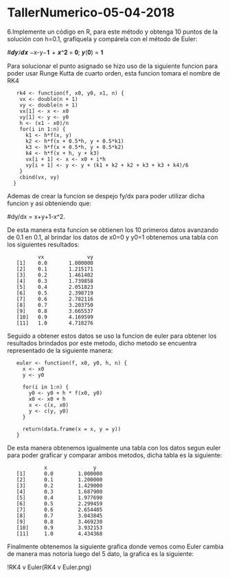 # TallerNumerico-05-04-2018

6.Implemente un código en R, para este método y obtenga 10 puntos de la solución con h=0.1, grafíquela
y compárela con el método de Euler:

#𝒅𝒚/𝒅𝒙 −x-y−𝟏 + 𝒙^𝟐 = 𝟎; 𝒚(𝟎) = 𝟏

Para solucionar el punto asignado se hizo uso de la siguiente funcion para poder
usar Runge Kutta de cuarto orden, esta funcion tomara el nombre de RK4

       rk4 <- function(f, x0, y0, x1, n) {
        vx <- double(n + 1)
        vy <- double(n + 1)
        vx[1] <- x <- x0
        vy[1] <- y <- y0
        h <- (x1 - x0)/n
        for(i in 1:n) {
          k1 <- h*f(x, y)
          k2 <- h*f(x + 0.5*h, y + 0.5*k1)
          k3 <- h*f(x + 0.5*h, y + 0.5*k2)
          k4 <- h*f(x + h, y + k3)
          vx[i + 1] <- x <- x0 + i*h
          vy[i + 1] <- y <- y + (k1 + k2 + k2 + k3 + k3 + k4)/6
        }
        cbind(vx, vy)
      }
Ademas de crear la funcion se despejo fy/dx para poder utilizar dicha funcion y asi
obteniendo que: 

#dy/dx = x+y+1-x^2.

De esta manera esta funcion se obtienen los 10 primeros datos avanzando de 0.1 en 0.1,
al brindar los datos de x0=0 y y0=1 obtenemos una tabla con los siguientes resultados:

              vx              vy
       [1]    0.0       1.000000
       [2]    0.1       1.215171
       [3]    0.2       1.461402
       [4]    0.3       1.739858
       [5]    0.4       2.051823
       [6]    0.5       2.398719
       [7]    0.6       2.782116
       [8]    0.7       3.203750
       [9]    0.8       3.665537
       [10]   0.9       4.169599
       [11]   1.0       4.718276
       
Seguido a obtener estos datos se uso la funcion de euler para obtener los resultados 
brindados por este metodo, dicho metodo se encuentra representado de la siguiente manera:

       euler <- function(f, x0, y0, h, n) {
         x <- x0
         y <- y0

         for(i in 1:n) {
           y0 <- y0 + h * f(x0, y0)
           x0 <- x0 + h
           x <- c(x, x0)
           y <- c(y, y0)
         }

         return(data.frame(x = x, y = y))
       }

De esta manera obtenemos igualmente una tabla con los datos segun euler para poder 
graficar y comparar ambos metodos, dicha tabla es la siguiente:

                x               y
       [1]      0.0        1.000000
       [2]      0.1        1.200000
       [3]      0.2        1.429000
       [4]      0.3        1.687900
       [5]      0.4        1.977690
       [6]      0.5        2.299459
       [7]      0.6        2.654405
       [8]      0.7        3.043845
       [9]      0.8        3.469230
       [10]     0.9        3.932153
       [11]     1.0        4.434368

Finalmente obtenemos la siguiente grafica donde vemos como Euler cambia de manera mas
notoria luego del 5 dato, la grafica es la siguiente:

!RK4 v Euler(RK4 v Euler.png)

